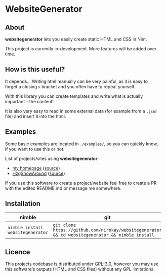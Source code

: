 # WebsiteGenerator

## About

**websitegenerator** lets you easily create static HTML and CSS in Nim.

This project is currently in-development. More features will be added over time.

## How is this useful?

It depends... Writing html manually can be very painful, as it is easy to forget a closing `>`
bracket and you often have to repeat yourself.

With this library you can create templates and write what is actually important - the content!

It is also very easy to read in some external data (for example from a `.json` file) and insert
it into the html.

## Examples

Some basic examples are located in `./examples/`, so you can quickly know, if you want to use
this or not.

List of projects/sites using **websitegenerator**:

* [my homepage](https://nirokay.github.io/) ([source](https://github.com/nirokay/nirokay.github.io/blob/main/index.nim))
* [HzgShowAround](https://nirokay.github.io/HzgShowAround) ([source](https://github.com/nirokay/hzgshowaround))

If you use this software to create a project/website feel free to create a PR with the edited
README.md or message me somewhere.

## Installation

| nimble                            | git                                                                                              |
|-----------------------------------|--------------------------------------------------------------------------------------------------|
| `nimble install websitegenerator` | `git clone https://github.com/nirokay/websitegenerator && cd websitegenerator && nimble install` |

## Licence

This projects codebase is distributed under [GPL-3.0](https://www.gnu.org/licenses/gpl-3.0.html), however you may use this
software's outputs (HTML and CSS files) without any GPL limitations.
